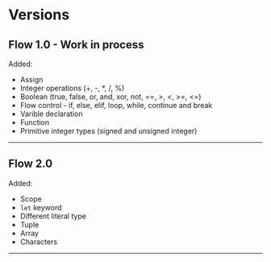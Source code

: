 # Versions

## Flow 1.0 - Work in process
Added:
* Assign
* Integer operations (+, -, *, /, %)
* Boolean (true, false, or, and, xor, not, ==, >, <, >=, <=)
* Flow control - if, else, elif, loop, while, continue and break
* Varible declaration
* Function
* Primitive integer types (signed and unsigned integer)
<hr>

## Flow 2.0
Added:
* Scope
* ```let``` keyword
* Different literal type
* Tuple
* Array 
* Characters
<hr>
